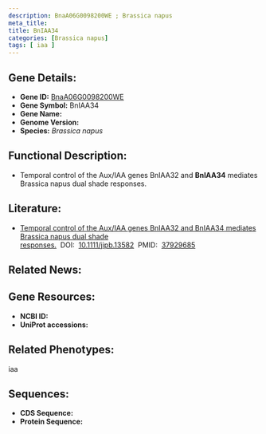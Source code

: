 ```yaml
---
description: BnaA06G0098200WE ; Brassica napus
meta_title:
title: BnIAA34
categories: [Brassica napus]
tags: [ iaa ]
---
```


## Gene Details:
- **Gene ID:**	[BnaA06G0098200WE]()
- **Gene Symbol:** BnIAA34
- **Gene Name:** 
- **Genome Version:** []()
- **Species:** *Brassica napus*

## Functional Description:
   - Temporal control of the Aux/IAA genes BnIAA32 and **BnIAA34** mediates Brassica napus dual shade responses.

## Literature:
   - [Temporal control of the Aux/IAA genes BnIAA32 and BnIAA34 mediates Brassica napus dual shade responses.]( https://onlinelibrary.wiley.com/doi/10.1111/jipb.13582)&nbsp;&nbsp;DOI:&nbsp;&nbsp;[10.1111/jipb.13582](https://onlinelibrary.wiley.com/doi/10.1111/jipb.13582)&nbsp;&nbsp;PMID:&nbsp;&nbsp;[37929685](https://pubmed.ncbi.nlm.nih.gov/37929685/)

## Related News:

## Gene Resources:
- **NCBI ID:** [](https://www.ncbi.nlm.nih.gov/gene/?term=)
- **UniProt accessions:** [](https://www.uniprot.org/uniprotkb//entry)

## Related Phenotypes:
iaa

## Sequences:
- **CDS Sequence:**
- **Protein Sequence:**

